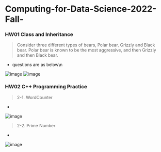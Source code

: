 # Computing-for-Data-Science-2022-Fall-

### HW01 Class and Inheritance
> Consider three different types of bears, Polar bear, Grizzly and Black bear. Polar bear is known to be
the most aggressive, and then Grizzly and then Black bear.
- questions are as below\n

![image](https://user-images.githubusercontent.com/104754233/191651898-c96137c4-7e0e-4164-b73b-6186705b4590.png)
![image](https://user-images.githubusercontent.com/104754233/191651928-d4731042-b27a-4cb9-8c22-5c768474b2a5.png)


### HW02 C++ Programming Practice
> 2-1. WordCounter
- 
![image](https://user-images.githubusercontent.com/104754233/193436843-383a16f7-a0c6-44dc-b5ba-a6d86d632980.png)

> 2-2. Prime Number
- 
![image](https://user-images.githubusercontent.com/104754233/193436851-5e92e6ae-83d4-4644-8606-78b1f357c8a3.png)

